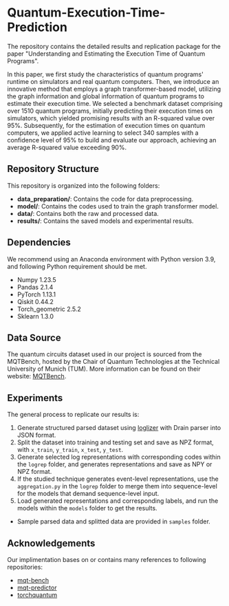 # Quantum-Execution-Time-Prediction
The repository contains the detailed results and replication package for the paper "Understanding and Estimating the Execution Time of Quantum Programs".

In this paper, we first study the characteristics of quantum programs' runtime on simulators and real quantum computers. Then, we introduce an innovative method that employs a graph transformer-based model, utilizing the graph information and global information of quantum programs to estimate their execution time. We selected a benchmark dataset comprising over 1510 quantum programs, initially predicting their execution times on simulators, which yielded promising results with an R-squared value over 95\%. Subsequently, for the estimation of execution times on quantum computers, we applied active learning to select 340 samples with a confidence level of 95\% to build and evaluate our approach, achieving an average R-squared value exceeding 90\%. 


## Repository Structure
This repository is organized into the following folders:

- **data_preparation/**: Contains the code for data preprocessing.
- **model/**: Contains the codes used to train the graph transformer model.
- **data/**: Contains both the raw and processed data.
- **results/**: Contains the saved models and experimental results.


## Dependencies
We recommend using an Anaconda environment with Python version 3.9, and following Python requirement should be met.

* Numpy 1.23.5
* Pandas 2.1.4
* PyTorch 1.13.1
* Qiskit 0.44.2
* Torch_geometric 2.5.2
* Sklearn 1.3.0

## Data Source

The quantum circuits dataset used in our project is sourced from the MQTBench, hosted by the Chair of Quantum Technologies at the Technical University of Munich (TUM). More information can be found on their website: [MQTBench](https://www.cda.cit.tum.de/mqtbench/).


## Experiments

The general process to replicate our results is:

1. Generate structured parsed dataset using [loglizer](https://github.com/logpai/loglizer) with Drain parser into JSON format.
2. Split the dataset into training and testing set and save as NPZ format, with `x_train`, `y_train`, `x_test`, `y_test`.
3. Generate selected log representations with corresponding codes within the `logrep` folder, and generates representations and save as NPY or NPZ format.
4. If the studied technique generates event-level representations, use the `aggregation.py` in the `logrep` folder to merge them into sequence-level for the models that demand sequence-level input.
5. Load generated representations and corresponding labels, and run the models within the `models` folder to get the results.

* Sample parsed data and splitted data are provided in `samples` folder.


## Acknowledgements

Our implimentation bases on or contains many references to following repositories:

* [mqt-bench](https://github.com/cda-tum/mqt-bench)
* [mqt-predictor](https://github.com/cda-tum/mqt-predictor)
* [torchquantum](https://github.com/mit-han-lab/torchquantum)



